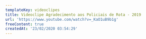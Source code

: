 ```yaml
---
templateKey: videoclipes
title: Videoclipe Agradecimento aos Policiais de Rota - 2019
url: 'https://www.youtube.com/watch?v=_KaO1uB9b1g'
freeContent: true
createdAt: '23/02/2020 03:54:29'
---
```


